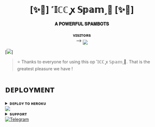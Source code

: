 <h1 align="center"><b>[✨🥀] ˹𝕀ℂℂ ꭙ 𝕊𝕡𝕒𝕞˼🫧 [✨🥀]</b></h1>

<h4 align="center"> 𝐀 𝐏𝐎𝐖𝐄𝐑𝐅𝐔𝐋 𝐒𝐏𝐀𝐌𝐁𝐎𝐓𝐒</h4>
<p align="center">
    <b>ᴠɪsɪᴛᴏʀs</b><br>
 -->    <img align="middle" src="https://profile-counter.glitch.me/Devil372/count.svg" />
</p>
[<img src="https://telegra.ph/file/e18a3028ba0d9e89a4b96.jpg"/>]

> ⭐️ Thanks to everyone for using this op ˹𝕀ℂℂ ꭙ 𝕊𝕡𝕒𝕞˼🫧. That is the greatest pleasure we have !


# ᴅᴇᴘʟᴏʏᴍᴇɴᴛ


<details>
<summary><b>ᴅᴇᴘʟᴏʏ ᴛᴏ ʜᴇʀᴏᴋᴜ</b></summary>
<br>

[![Deploy](https://www.herokucdn.com/deploy/button.svg)](https://dashboard.heroku.com/new?template=https://github.com/Devil372/Iccspambot)

</details>
<a href="https://t.me/iccxspam"><img src="https://img.shields.io/badge/Join-Telegram%20Channel-red.svg?logo=Telegram"></a>

<details>
<summary><b>sᴜᴘᴘᴏʀᴛ</b></summary>
<br>



</details>
<a href="https://t.me/BLOODFIXER2"><img title="Telegram" src="https://img.shields.io/badge/ORION%23000000.svg?&style=for-the-badge&logo=telegram&logoColor=61DAFB"></a>
